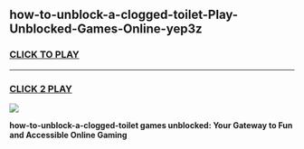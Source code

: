 
## how-to-unblock-a-clogged-toilet-Play-Unblocked-Games-Online-yep3z
<h3>
<a href="https://premium76.site?title=how-to-unblock-a-clogged-toilet&ref=25A">CLICK TO PLAY</a></h3>
<hr>

<h3>
<a href="https://premium76.site?title=how-to-unblock-a-clogged-toilet&ref=25A">CLICK 2 PLAY</a>
  
</h3>

<a href="https://premium76.site?title=how-to-unblock-a-clogged-toilet&ref=25A"><img src="https://clearcache.store/games.png"></a>


**how-to-unblock-a-clogged-toilet games unblocked: Your Gateway to Fun and Accessible Online Gaming**
